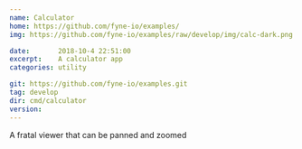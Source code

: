 ```yaml
---
name: Calculator
home: https://github.com/fyne-io/examples/
img: https://github.com/fyne-io/examples/raw/develop/img/calc-dark.png

date:       2018-10-4 22:51:00
excerpt:    A calculator app
categories: utility

git: https://github.com/fyne-io/examples.git
tag: develop
dir: cmd/calculator
version: 
---
```


A fratal viewer that can be panned and zoomed


